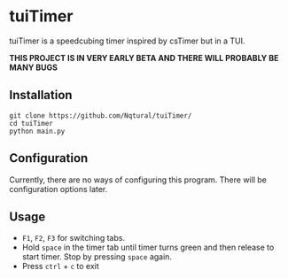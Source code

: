 # tuiTimer
tuiTimer is a speedcubing timer inspired by csTimer but in a TUI.

**THIS PROJECT IS IN VERY EARLY BETA AND THERE WILL PROBABLY BE MANY BUGS**

## Installation
```
git clone https://github.com/Nqtural/tuiTimer/
cd tuiTimer
python main.py
```

## Configuration
Currently, there are no ways of configuring this program. There will be configuration options later.

## Usage
* `F1`, `F2`, `F3` for switching tabs.
* Hold `space` in the timer tab until timer turns green and then release to start timer. Stop by pressing `space` again.
* Press `ctrl` + `c` to exit
